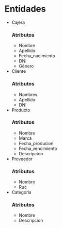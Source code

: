 # Entidades
- Cajera
	### Atributos
	- Nombre
	- Apellido
	- Fecha_nacimiento
	- DNI
	- Género
- Cliente
	### Atributos
	- Nombres
	- Apellido
	- DNI
- Producto
	### Atributos
	- Nombre
	- Marca
	- Fecha_producion
	- Fecha_vencimiento
	- Descripcion
- Proveedor
	### Atributos
	- Nombre
	- Ruc
- Categoría
	### Atributos
	- Nombre
	- Descripcion
